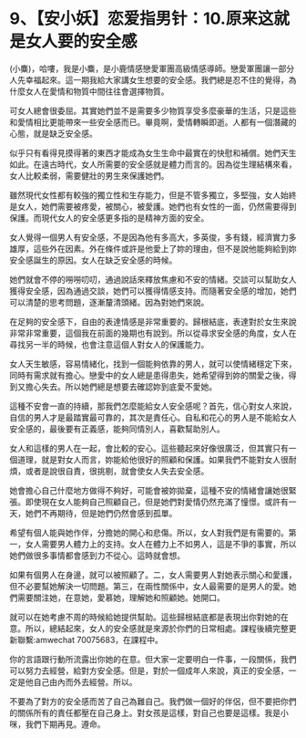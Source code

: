 # 9、【安小妖】恋爱指男针：10.原来这就是女人要的安全感

(小麋)，哈嘍，我是小麋，是小鹿情感戀愛軍團高級情感導師。戀愛軍團讓一部分人先幸福起來。這一期我給大家講女生想要的安全感。我們總是忍不住的覺得，為什麼女人在愛情和物質中間往往會選擇物質。

可女人總會很委屈。其實她們並不是需要多少物質享受多麼豪華的生活，只是這些和愛情相比更能帶來一些安全感而已。畢竟啊，愛情轉瞬即逝。人都有一個潛藏的心態，就是缺乏安全感。

似乎只有看得見摸得著的東西才能成為女生生命中最實在的快慰和補償。她們天生如此。在遠古時代，女人所需要的安全感就是體力而言的。因為從生理結構來看，女人比較柔弱，需要健壯的男生來保護她們。

雖然現代女性都有較強的獨立性和生存能力，但是不管多獨立，多堅強，女人始終是女人，她們需要被疼愛，被關心，被愛護。她們也有女性的一面，仍然需要得到保護。而現代女人的安全感更多指的是精神方面的安全。

女人覺得一個男人有安全感，不是因為他有多高大，多英俊，多有錢，經濟實力多雄厚，這些外在因素。外在條件或許是他愛上了妳的理由，但不是說他能夠給到妳安全感誕生的原因。女人在缺乏安全感的時候。

她們就會不停的嘮嘮叨叨，通過說話來釋放焦慮和不安的情緒。交談可以幫助女人獲得安全感，因為通過交談，她們可以獲得情感支持。而隨著安全感的增加，她們可以清楚的思考問題，逐漸釐清頭緒。因為對她們來說。

在足夠的安全感下，自由的表達情感是非常重要的。歸根結底，表達對於女生來說非常非常重要，這個我在前面的幾期也有說到。所以從尋求安全感的角度，女人在尋找另一半的時候，也會注意這個人對女人的保護能力。

女人天生敏感，容易情緒化，找到一個能夠依靠的男人，就可以使情緒穩定下來，同時有需求就有擔心。戀愛中的女人總是患得患失，她希望得到妳的關愛之後，得到又擔心失去。所以她們總是想要去確認妳到底愛不愛她。

這種不安會一直的持續，那我們怎麼能給女人安全感呢？首先，信心對女人來說，自信的男人才是最踏實最可靠的，其次是責任心。自私和花心的男人是不能給女人安全感的，最後要有正義感，能夠同情別人，喜歡幫助別人。

女人和這樣的男人在一起，會比較的安心。這些聽起來好像很廣泛，但其實只有一個道理，就是對女人而言，妳能給他很好的照顧和保護。如果我們不能對女人很耐煩，或者是說很自責，很挑剔，就會使女人失去安全感。

她會擔心自己什麼地方做得不夠好，可能會被妳拋棄，這種不安的情緒會讓她很緊張。即使現在女人能夠自己照顧自己，但是她們對愛情仍然充滿了憧憬。或許有一天，她們不再期待，但是她們仍然會感到孤單。

希望有個人能與她作伴，分擔她的開心和悲傷。所以，女人對我們是有需要的。第一，女人需要男人體力上的支持。女人在體力上不如男人，這是不爭的事實，所以她們做很多事情都會感到力不從心。這時就會想。

如果有個男人在身邊，就可以被照顧了。二，女人需要男人對她表示關心和愛護，但不必要幫她解決一切問題。第三，在兩性關係中，女人最需要的是男人的愛。她們需要關注她，在意她，愛慕她，理解她和照顧她。她開口。

就可以在她考慮不周的時候給她提供幫助。這些歸根結底都是表現出你對她的在意。所以，總結起來，女人的安全感就是來源於你們的日常相處。課程後續完整更新聯繫:amwechat 70075683，在課程中。

你的言語跟行動所流露出你她的在意。但大家一定要明白一件事，一段關係，我們可以努力去經營，給對方安全感。但是，對於一個成年人來說，真正的安全感，一定是他自己由內而外去經營。所以。

不要為了對方的安全感而苦了自己為難自己。我們做一個好的伴侶，但不要把你們的關係所有的責任都壓在自己身上。對女孩是這樣，對自己也要是這樣。我是小咪，我們下期再見。遵命。


